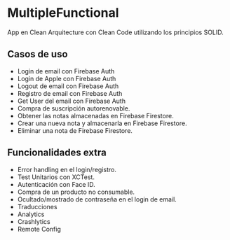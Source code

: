 # MultipleFunctional

App en Clean Arquitecture con Clean Code utilizando los principios SOLID.

## Casos de uso
- Login de email con Firebase Auth
- Login de Apple con Firebase Auth
- Logout de email con Firebase Auth
- Registro de email con Firebase Auth
- Get User del email con Firebase Auth
- Compra de suscripción autorenovable.
- Obtener las notas almacenadas en Firebase Firestore.
- Crear una nueva nota y almacenarla en Firebase Firestore.
- Eliminar una nota de Firebase Firestore.

## Funcionalidades extra
- Error handling en el login/registro.
- Test Unitarios con XCTest.
- Autenticación con Face ID.
- Compra de un producto no consumable.
- Ocultado/mostrado de contraseña en el login de email.
- Traducciones
- Analytics
- Crashlytics
- Remote Config
